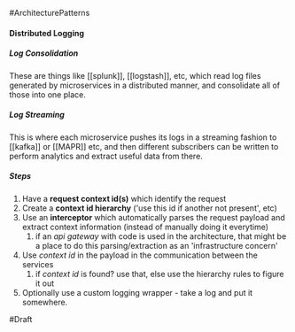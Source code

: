 #ArchitecturePatterns 

#### Distributed Logging
##### Log Consolidation
These are things like [[splunk]], [[logstash]], etc, which read log files generated by microservices in a distributed manner, and consolidate all of those into one place.

##### Log Streaming
This is where each microservice pushes its logs in a streaming fashion to [[kafka]] or [[MAPR]] etc, and then different subscribers can be written to perform analytics and extract useful data from there.

##### Steps
1. Have a **request context id(s)** which identify the request
2. Create a **context id hierarchy** ('use this id if another not present', etc)
3. Use an **interceptor** which automatically parses the request payload and extract context information (instead of manually doing it everytime)
	1. if an *api gateway* with code is used in the architecture, that might be a place to do this parsing/extraction as an 'infrastructure concern'
4. Use *context id* in the payload in the communication between the services
	1. if *context id* is found? use that, else use the hierarchy rules to figure it out
5. Optionally use a custom logging wrapper - take a log and put it somewhere.


#Draft 